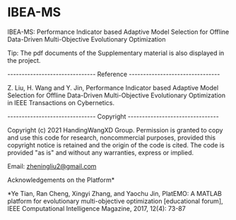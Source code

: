 # IBEA-MS
IBEA-MS: Performance Indicator based Adaptive Model Selection for Offline Data-Driven Multi-Objective Evolutionary Optimization

Tip: The pdf documents of the Supplementary material is also displayed in the project.

------------------------------- Reference --------------------------------

Z. Liu, H. Wang and Y. Jin, Performance Indicator based Adaptive Model Selection for Offline Data-Driven Multi-Objective Evolutionary Optimization in IEEE Transactions on Cybernetics.

------------------------------- Copyright --------------------------------

Copyright (c) 2021 HandingWangXD Group. Permission is granted to copy and use this code for research, noncommercial purposes, provided this copyright notice is retained and the origin of the code is cited. The code is provided "as is" and without any warranties, express or implied.


Email: zheningliu2@gmail.com

Acknowledgements on the Platform*

*Ye Tian, Ran Cheng, Xingyi Zhang, and Yaochu Jin, PlatEMO: A MATLAB platform for evolutionary multi-objective optimization [educational forum], IEEE Computational Intelligence Magazine, 2017, 12(4): 73-87
